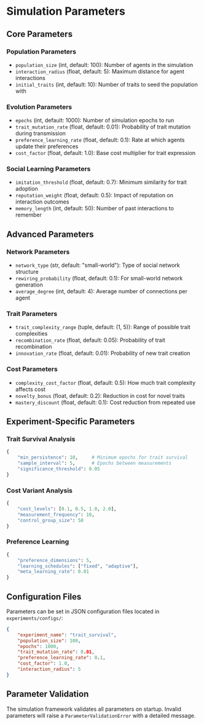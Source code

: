 # Simulation Parameters

## Core Parameters

### Population Parameters
- `population_size` (int, default: 100): Number of agents in the simulation
- `interaction_radius` (float, default: 5): Maximum distance for agent interactions
- `initial_traits` (int, default: 10): Number of traits to seed the population with

### Evolution Parameters
- `epochs` (int, default: 1000): Number of simulation epochs to run
- `trait_mutation_rate` (float, default: 0.01): Probability of trait mutation during transmission
- `preference_learning_rate` (float, default: 0.1): Rate at which agents update their preferences
- `cost_factor` (float, default: 1.0): Base cost multiplier for trait expression

### Social Learning Parameters
- `imitation_threshold` (float, default: 0.7): Minimum similarity for trait adoption
- `reputation_weight` (float, default: 0.5): Impact of reputation on interaction outcomes
- `memory_length` (int, default: 50): Number of past interactions to remember

## Advanced Parameters

### Network Parameters
- `network_type` (str, default: "small-world"): Type of social network structure
- `rewiring_probability` (float, default: 0.1): For small-world network generation
- `average_degree` (int, default: 4): Average number of connections per agent

### Trait Parameters
- `trait_complexity_range` (tuple, default: (1, 5)): Range of possible trait complexities
- `recombination_rate` (float, default: 0.05): Probability of trait recombination
- `innovation_rate` (float, default: 0.01): Probability of new trait creation

### Cost Parameters
- `complexity_cost_factor` (float, default: 0.5): How much trait complexity affects cost
- `novelty_bonus` (float, default: 0.2): Reduction in cost for novel traits
- `mastery_discount` (float, default: 0.1): Cost reduction from repeated use

## Experiment-Specific Parameters

### Trait Survival Analysis
```python
{
    "min_persistence": 10,     # Minimum epochs for trait survival
    "sample_interval": 5,      # Epochs between measurements
    "significance_threshold": 0.05
}
```

### Cost Variant Analysis
```python
{
    "cost_levels": [0.1, 0.5, 1.0, 2.0],
    "measurement_frequency": 10,
    "control_group_size": 50
}
```

### Preference Learning
```python
{
    "preference_dimensions": 5,
    "learning_schedules": ["fixed", "adaptive"],
    "meta_learning_rate": 0.01
}
```

## Configuration Files

Parameters can be set in JSON configuration files located in `experiments/configs/`:

```json
{
    "experiment_name": "trait_survival",
    "population_size": 100,
    "epochs": 1000,
    "trait_mutation_rate": 0.01,
    "preference_learning_rate": 0.1,
    "cost_factor": 1.0,
    "interaction_radius": 5
}
```

## Parameter Validation

The simulation framework validates all parameters on startup. Invalid parameters will raise a `ParameterValidationError` with a detailed message. 